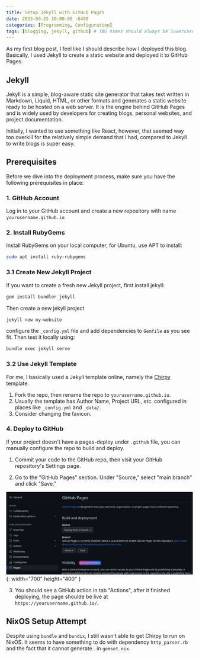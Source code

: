 ```yaml
---
title: Setup Jekyll with GitHub Pages
date: 2023-09-25 10:00:00 -0400
categories: [Programming, Configuration]
tags: [blogging, jekyll, github] # TAG names should always be lowercase
---
```


As my first blog post, I feel like I should describe how I deployed this blog. Basically, I used Jekyll to create a static website and deployed it to GitHub Pages.

## Jekyll

Jekyll is a simple, blog-aware static site generator that takes text written in Markdown, Liquid, HTML, or other formats and generates a static website ready to be hosted on a web server. It is the engine behind GitHub Pages and is widely used by developers for creating blogs, personal websites, and project documentation.

Initially, I wanted to use something like React, however, that seemed way too overkill for the relatively simple demand that I had, compared to Jekyll to write blogs is super easy.

## Prerequisites

Before we dive into the deployment process, make sure you have the following prerequisites in place:

### 1. GitHub Account

Log in to your GitHub account and create a new repository with name `yourusername.github.io`

### 2. Install RubyGems

Install RubyGems on your local computer, for Ubuntu, use APT to install:

```bash
sudo apt install ruby-rubygems
```

### 3.1 Create New Jekyll Project

If you want to create a fresh new Jekyll project, first install jekyll:

```bash
gem install bundler jekyll
```

Then create a new jekyll project

```bash
jekyll new my-website
```

configure the `_config.yml` file and add dependencies to `Gemfile` as you see fit. Then test it locally using:

```bash
bundle exec jekyll serve
```

### 3.2 Use Jekyll Template

For me, I basically used a Jekyll template online, namely the [Chirpy](https://github.com/cotes2020/jekyll-theme-chirpy) template.

1. Fork the repo, then rename the repo to `yourusername.github.io`.
2. Usually the template has Author Name, Project URL, etc. configured in places like `_config.yml` and `_data/`.
3. Consider changing the favicon.

### 4. Deploy to GitHub

If your project doesn't have a pages-deploy under `.github` file, you can manually configure the repo to build and deploy.

1. Commit your code to the GitHub repo, then visit your GitHub repository's Settings page.

2. Go to the "GitHub Pages" section. Under "Source," select "main branch" and click "Save."

![Desktop View](/assets/img/2023-09-25-first_blog/github_pages.png){: width="700" height="400" }

3. You should see a GitHub action in tab "Actions", after it finished deploying, the page shoulde be live at `https://yourusername.github.io/`.

## NixOS Setup Attempt

Despite using `bundle` and `bundix`, I still wasn't able to get Chirpy to run on NixOS. It seems to have something to do with dependency `http_parser.rb` and the fact that it cannot generate . in `gemset.nix`.
